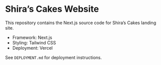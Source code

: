 # Shira’s Cakes Website

This repository contains the Next.js source code for Shira’s Cakes landing site.

- Framework: Next.js
- Styling: Tailwind CSS
- Deployment: Vercel

See `DEPLOYMENT.md` for deployment instructions.
